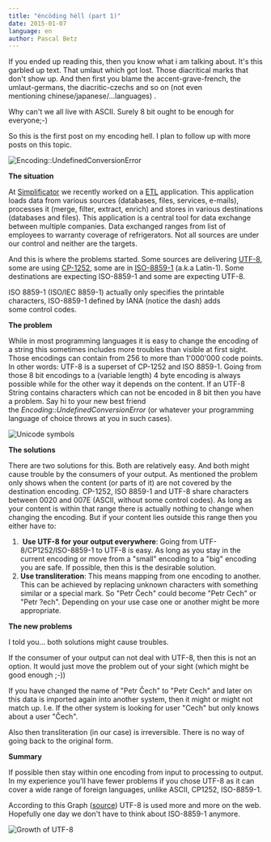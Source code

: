 ```yaml
---
title: "éncöding hèll (part 1)"
date: 2015-01-07
language: en
author: Pascal Betz
---
```


If you ended up reading this, then you know what i am talking about. It's this garbled up text. That umlaut which got lost. Those diacritical marks that don't show up. And then first you blame the accent-grave-french, the umlaut-germans, the diacritic-czechs and so on (not even mentioning chinese/japanese/...languages) .

Why can't we all live with ASCII. Surely 8 bit ought to be enough for everyone;-)

So this is the first post on my encoding hell. I plan to follow up with more posts on this topic.

![Encoding::UndefinedConversionError](/images/bildschirmfoto-2014-12-27-um-13-21-28.png?w=300)

**The situation**

At [Simplificator](http://www.simplificator.com/) we recently worked on a [ETL](http://en.wikipedia.org/wiki/Extract,_transform,_load) application. This application loads data from various sources (databases, files, services, e-mails), processes it (merge, filter, extract, enrich) and stores in various destinations (databases and files). This application is a central tool for data exchange between multiple companies. Data exchanged ranges from list of employees to warranty coverage of refrigerators. Not all sources are under our control and neither are the targets.

And this is where the problems started. Some sources are delivering [UTF-8](http://en.wikipedia.org/wiki/UTF-8), some are using [CP-1252](http://en.wikipedia.org/wiki/Windows-1252), some are in [ISO-8859-1](http://en.wikipedia.org/wiki/ISO/IEC_8859-1) (a.k.a Latin-1). Some destinations are expecting ISO-8859-1 and some are expecting UTF-8.

ISO 8859-1 (ISO/IEC 8859-1) actually only specifies the printable characters, ISO-8859-1 defined by IANA (notice the dash) adds some control codes.

**The problem**

While in most programming languages it is easy to change the encoding of a string this sometimes includes more troubles than visible at first sight. Those encodings can contain from 256 to more than 1'000'000 code points. In other words: UTF-8 is a superset of CP-1252 and ISO 8859-1. Going from those 8 bit encodings to a (variable length) 4 byte encoding is always possible while for the other way it depends on the content. If an UTF-8 String contains characters which can not be encoded in 8 bit then you have a problem. Say hi to your new best friend the _Encoding::UndefinedConversionError_ (or whatever your programming language of choice throws at you in such cases).

![Unicode symbols](/images/bildschirmfoto-2014-12-27-um-13-17-43.png?w=300)

**The solutions**

There are two solutions for this. Both are relatively easy. And both might cause trouble by the consumers of your output. As mentioned the problem only shows when the content (or parts of it) are not covered by the destination encoding. CP-1252, ISO 8859-1 and UTF-8 share characters between 0020 and 007E (ASCII, without some control codes). As long as your content is within that range there is actually nothing to change when changing the encoding. But if your content lies outside this range then you either have to:

1.  **Use UTF-8 for your output everywhere**: Going from UTF-8/CP1252/ISO-8859-1 to UTF-8 is easy. As long as you stay in the current encoding or move from a "small" encoding to a "big" encoding you are safe. If possible, then this is the desirable solution.
2. **Use transliteration**: This means mapping from one encoding to another. This can be achieved by replacing unknown characters with something similar or a special mark. So "Petr Čech" could become "Petr Cech" or "Petr ?ech". Depending on your use case one or another might be more appropriate.

**The new problems**

I told you... both solutions might cause troubles.

If the consumer of your output can not deal with UTF-8, then this is not an option. It would just move the problem out of your sight (which might be good enough ;-))

If you have changed the name of "Petr Čech" to "Petr Cech" and later on this data is imported again into another system, then it might or might not match up. I.e. If the other system is looking for user "Cech" but only knows about a user "Čech".

Also then transliteration (in our case) is irreversible. There is no way of going back to the original form.

**Summary**

If possible then stay within one encoding from input to processing to output. In my experience you’ll have fewer problems if you chose UTF-8 as it can cover a wide range of foreign languages, unlike ASCII, CP1252, ISO-8859-1.

According to this Graph ([source](http://en.wikipedia.org/wiki/UTF-8)) UTF-8 is used more and more on the web. Hopefully one day we don't have to think about ISO-8859-1 anymore.

![Growth of UTF-8](/images/UnicodeGrow2b.png)
